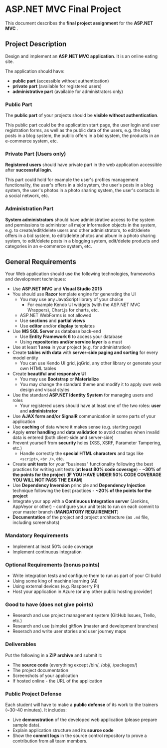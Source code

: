# ASP.NET MVC Final Project

This document describes the **final project assignment** for the **ASP.NET MVC**  .

## Project Description

Design and implement an **ASP.NET MVC application**. It is an online eating site.

The application should have:
* **public part** (accessible without authentication)
* **private part** (available for registered users)
* **administrative part** (available for administrators only)

### Public Part

The **public part** of your projects should be **visible without authentication**.

This public part could be the application start page, the user login and user registration forms, as well as the public data of the users, e.g. the blog posts in a blog system, the public offers in a bid system, the products in an e-commerce system, etc.

### Private Part (Users only)

**Registered users** should have private part in the web application accessible after **successful login**.

This part could hold for example the user's profiles management functionality, the user's offers in a bid system, the user's posts in a blog system, the user's photos in a photo sharing system, the user's contacts in a social network, etc.

### Administration Part

**System administrators** should have administrative access to the system and permissions to administer all major information objects in the system, e.g. to create/edit/delete users and other administrators, to edit/delete offers in a bid system, to edit/delete photos and album in a photo sharing system, to edit/delete posts in a blogging system, edit/delete products and categories in an e-commerce system, etc.
## General Requirements

Your Web application should use the following technologies, frameworks and development techniques:
* Use **ASP.NET MVC** and **Visual Studio 2015**
* You should use **Razor** template engine for generating the UI
	* You may use any JavaScript library of your choice
		* For example Kendo UI widgets (with the ASP.NET MVC Wrappers), Chart.js for charts, etc.
	* ASP.NET WebForms is not allowed
	* Use **sections** and **partial views**
	* Use **editor** and/or **display** templates
* Use **MS SQL Server** as database back-end
	* Use **Entity Framework 6** to access your database
	* Using **repositories and/or service layer** is a must
* Use at least **1 area** in your project (e.g. for administration)
* Create **tables with data** with **server-side paging and sorting** for every model entity
	* You can use Kendo UI grid, jqGrid, any other library or generate your own HTML tables
* Create **beautiful and responsive UI**
	* You may use **Bootstrap** or **Materialize**
	* You may change the standard theme and modify it to apply own web design and visual styles
* Use the standard **ASP.NET Identity System** for managing users and roles
	* Your registered users should have at least one of the two roles: **user** and **administrator**
* Use **AJAX form and/or SignalR** communication in some parts of your application
* Use **caching** of data where it makes sense (e.g. starting page)
* Apply **error handling** and **data validation** to avoid crashes when invalid data is entered (both client-side and server-side)
* Prevent yourself from **security** holes (XSS, XSRF, Parameter Tampering, etc.)
	* Handle correctly the **special HTML characters** and tags like `<script>`, `<br />`, etc.
* Create **unit tests** for your "business" functionality following the best practices for writing unit tests (**at least 80% code coverage**) - **~30% of the points for the project** (**IF YOU HAVE UNDER 50% CODE COVERAGE YOU WILL NOT PASS THE EXAM**)
* Use **Dependency Inversion** principle and **Dependency Injection** technique following the best practices - **~20% of the points for the project**
* Integrate your app with a **Continuous Integration server** (Jenkins, AppVeyor or other) - configure your unit tests to run on each commit to your master branch (**MANDATORY REQUIREMENT**)
* **Documentation** of the project and project architecture (as `.md` file, including screenshots)

### Mandatory Requirements

- Implement at least 50% code coverage
- Implement continuous integration

### Optional Requirements (bonus points)

* Write integration tests and configure them to run as part of your CI build
* Using some king of machine learning (AI)
* Using external devices (e.g. Raspberry Pi)
* Host your application in Azure (or any other public hosting provider)

### Good to have (does not give points)
* Research and use project management system (GitHub Issues, Trello, etc.)
* Research and use (simple) gitflow (master and development branches)
* Reserach and write user stories and user journey maps

### Deliverables

Put the following in a **ZIP archive** and submit it:
* The **source code** (everything except /bin/, /obj/, /packages/)
* The project documentation
* Screenshots of your application
* If hosted online - the URL of the application

### Public Project Defense

Each student will have to make a **public defense** of its work to the trainers (~30-40 minutes). It includes:
* Live **demonstration** of the developed web application (please prepare sample data).
* Explain application structure and its **source code**
* Show the **commit logs** in the source control repository to prove a contribution from all team members.
